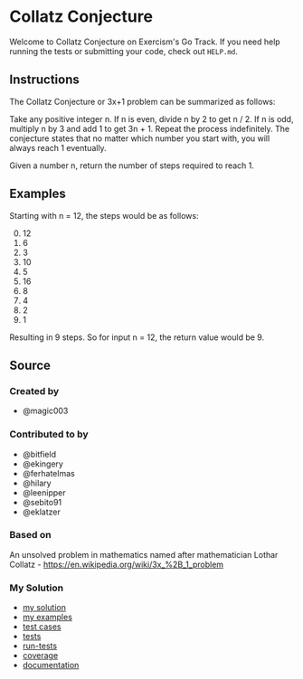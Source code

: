 # Collatz Conjecture

Welcome to Collatz Conjecture on Exercism's Go Track.
If you need help running the tests or submitting your code, check out `HELP.md`.

## Instructions

The Collatz Conjecture or 3x+1 problem can be summarized as follows:

Take any positive integer n. If n is even, divide n by 2 to get n / 2. If n is
odd, multiply n by 3 and add 1 to get 3n + 1. Repeat the process indefinitely.
The conjecture states that no matter which number you start with, you will
always reach 1 eventually.

Given a number n, return the number of steps required to reach 1.

## Examples

Starting with n = 12, the steps would be as follows:

0. 12
1. 6
2. 3
3. 10
4. 5
5. 16
6. 8
7. 4
8. 2
9. 1

Resulting in 9 steps. So for input n = 12, the return value would be 9.

## Source

### Created by

- @magic003

### Contributed to by

- @bitfield
- @ekingery
- @ferhatelmas
- @hilary
- @leenipper
- @sebito91
- @eklatzer

### Based on

An unsolved problem in mathematics named after mathematician Lothar Collatz - https://en.wikipedia.org/wiki/3x_%2B_1_problem

### My Solution

- [my solution](./collatz_conjecture.go)
- [my examples](./collatz_conjecture_examples_test.go)
- [test cases](./cases_test.go)
- [tests](./collatz_conjecture_test.go)
- [run-tests](./run-tests-go.txt)
- [coverage](./coverage.html)
- [documentation](./collatzconjecture-doc.md)
